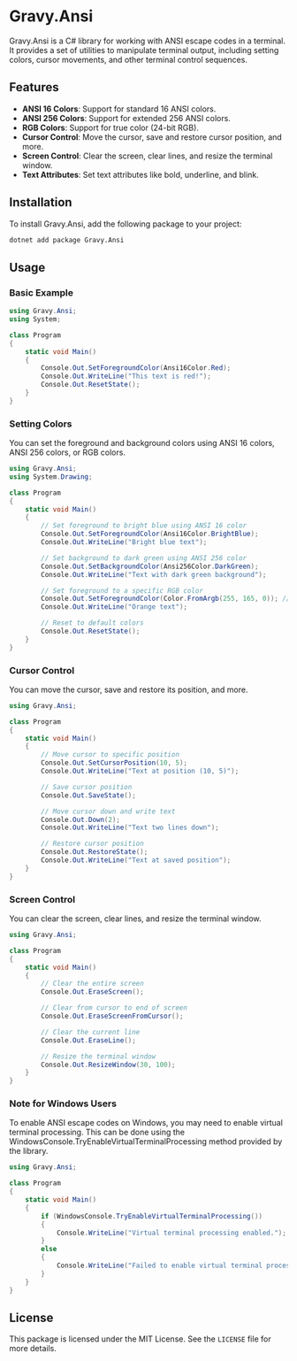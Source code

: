 ﻿# Gravy.Ansi

Gravy.Ansi is a C# library for working with ANSI escape codes in a terminal. It provides a set of utilities to manipulate terminal output, including setting colors, cursor movements, and other terminal control sequences.

## Features

- **ANSI 16 Colors**: Support for standard 16 ANSI colors.
- **ANSI 256 Colors**: Support for extended 256 ANSI colors.
- **RGB Colors**: Support for true color (24-bit RGB).
- **Cursor Control**: Move the cursor, save and restore cursor position, and more.
- **Screen Control**: Clear the screen, clear lines, and resize the terminal window.
- **Text Attributes**: Set text attributes like bold, underline, and blink.

## Installation

To install Gravy.Ansi, add the following package to your project:

```sh
dotnet add package Gravy.Ansi
```

## Usage

### Basic Example

```csharp
using Gravy.Ansi;
using System;

class Program
{
    static void Main()
    {
        Console.Out.SetForegroundColor(Ansi16Color.Red);
        Console.Out.WriteLine("This text is red!");
        Console.Out.ResetState();
    }
}
```

### Setting Colors

You can set the foreground and background colors using ANSI 16 colors, ANSI 256 colors, or RGB colors.

```csharp
using Gravy.Ansi;
using System.Drawing;

class Program
{
    static void Main()
    {
        // Set foreground to bright blue using ANSI 16 color
        Console.Out.SetForegroundColor(Ansi16Color.BrightBlue);
        Console.Out.WriteLine("Bright blue text");

        // Set background to dark green using ANSI 256 color
        Console.Out.SetBackgroundColor(Ansi256Color.DarkGreen);
        Console.Out.WriteLine("Text with dark green background");

        // Set foreground to a specific RGB color
        Console.Out.SetForegroundColor(Color.FromArgb(255, 165, 0)); // Orange
        Console.Out.WriteLine("Orange text");

        // Reset to default colors
        Console.Out.ResetState();
    }
}
```

### Cursor Control

You can move the cursor, save and restore its position, and more.

```csharp
using Gravy.Ansi;

class Program
{
    static void Main()
    {
        // Move cursor to specific position
        Console.Out.SetCursorPosition(10, 5);
        Console.Out.WriteLine("Text at position (10, 5)");

        // Save cursor position
        Console.Out.SaveState();

        // Move cursor down and write text
        Console.Out.Down(2);
        Console.Out.WriteLine("Text two lines down");

        // Restore cursor position
        Console.Out.RestoreState();
        Console.Out.WriteLine("Text at saved position");
    }
}
```

### Screen Control

You can clear the screen, clear lines, and resize the terminal window.

```csharp
using Gravy.Ansi;

class Program
{
    static void Main()
    {
        // Clear the entire screen
        Console.Out.EraseScreen();

        // Clear from cursor to end of screen
        Console.Out.EraseScreenFromCursor();

        // Clear the current line
        Console.Out.EraseLine();

        // Resize the terminal window
        Console.Out.ResizeWindow(30, 100);
    }
}
```

### Note for Windows Users

To enable ANSI escape codes on Windows, you may need to enable virtual terminal processing. This can be done using the WindowsConsole.TryEnableVirtualTerminalProcessing method provided by the library.

```csharp
using Gravy.Ansi;

class Program
{
    static void Main()
    {
        if (WindowsConsole.TryEnableVirtualTerminalProcessing())
        {
            Console.WriteLine("Virtual terminal processing enabled.");
        }
        else
        {
            Console.WriteLine("Failed to enable virtual terminal processing.");
        }
    }
}
```

## License

This package is licensed under the MIT License. See the `LICENSE` file for more details.